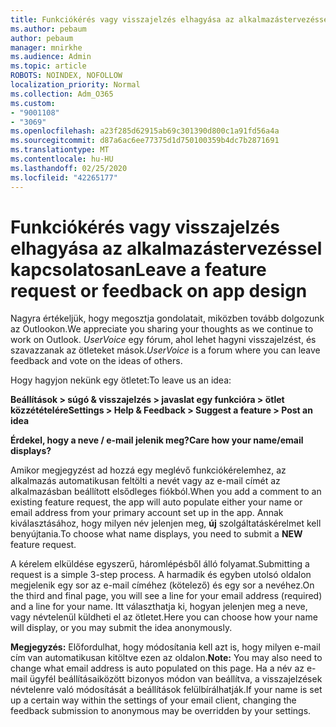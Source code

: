```yaml
---
title: Funkciókérés vagy visszajelzés elhagyása az alkalmazástervezéssel kapcsolatosan
ms.author: pebaum
author: pebaum
manager: mnirkhe
ms.audience: Admin
ms.topic: article
ROBOTS: NOINDEX, NOFOLLOW
localization_priority: Normal
ms.collection: Adm_O365
ms.custom:
- "9001108"
- "3069"
ms.openlocfilehash: a23f285d62915ab69c301390d800c1a91fd56a4a
ms.sourcegitcommit: d87a6ac6ee77375d1d750100359b4dc7b2871691
ms.translationtype: MT
ms.contentlocale: hu-HU
ms.lasthandoff: 02/25/2020
ms.locfileid: "42265177"
---
```

# <a name="leave-a-feature-request-or-feedback-on-app-design"></a><span data-ttu-id="58d10-102">Funkciókérés vagy visszajelzés elhagyása az alkalmazástervezéssel kapcsolatosan</span><span class="sxs-lookup"><span data-stu-id="58d10-102">Leave a feature request or feedback on app design</span></span>

<span data-ttu-id="58d10-103">Nagyra értékeljük, hogy megosztja gondolatait, miközben tovább dolgozunk az Outlookon.</span><span class="sxs-lookup"><span data-stu-id="58d10-103">We appreciate you sharing your thoughts as we continue to work on Outlook.</span></span> <span data-ttu-id="58d10-104">*UserVoice* egy fórum, ahol lehet hagyni visszajelzést, és szavazzanak az ötleteket mások.</span><span class="sxs-lookup"><span data-stu-id="58d10-104">*UserVoice* is a forum where you can leave feedback and vote on the ideas of others.</span></span>  

<span data-ttu-id="58d10-105">Hogy hagyjon nekünk egy ötletet:</span><span class="sxs-lookup"><span data-stu-id="58d10-105">To leave us an idea:</span></span> 

<span data-ttu-id="58d10-106">**Beállítások > súgó & visszajelzés > javaslat egy funkcióra > ötlet közzétételére**</span><span class="sxs-lookup"><span data-stu-id="58d10-106">**Settings > Help & Feedback > Suggest a feature > Post an idea**</span></span> 

<span data-ttu-id="58d10-107">**Érdekel, hogy a neve / e-mail jelenik meg?**</span><span class="sxs-lookup"><span data-stu-id="58d10-107">**Care how your name/email displays?**</span></span>

<span data-ttu-id="58d10-108">Amikor megjegyzést ad hozzá egy meglévő funkciókérelemhez, az alkalmazás automatikusan feltölti a nevét vagy az e-mail címét az alkalmazásban beállított elsődleges fiókból.</span><span class="sxs-lookup"><span data-stu-id="58d10-108">When you add a comment to an existing feature request, the app will auto populate either your name or email address from your primary account set up in the app.</span></span> <span data-ttu-id="58d10-109">Annak kiválasztásához, hogy milyen név jelenjen meg, **új** szolgáltatáskérelmet kell benyújtania.</span><span class="sxs-lookup"><span data-stu-id="58d10-109">To choose what name displays, you need to submit a **NEW** feature request.</span></span> 

<span data-ttu-id="58d10-110">A kérelem elküldése egyszerű, háromlépésből álló folyamat.</span><span class="sxs-lookup"><span data-stu-id="58d10-110">Submitting a request is a simple 3-step process.</span></span> <span data-ttu-id="58d10-111">A harmadik és egyben utolsó oldalon megjelenik egy sor az e-mail címéhez (kötelező) és egy sor a nevéhez.</span><span class="sxs-lookup"><span data-stu-id="58d10-111">On the third and final page, you will see a line for your email address (required) and a line for your name.</span></span> <span data-ttu-id="58d10-112">Itt választhatja ki, hogyan jelenjen meg a neve, vagy névtelenül küldheti el az ötletet.</span><span class="sxs-lookup"><span data-stu-id="58d10-112">Here you can choose how your name will display, or you may submit the idea anonymously.</span></span> 

<span data-ttu-id="58d10-113">**Megjegyzés:** Előfordulhat, hogy módosítania kell azt is, hogy milyen e-mail cím van automatikusan kitöltve ezen az oldalon.</span><span class="sxs-lookup"><span data-stu-id="58d10-113">**Note:** You may also need to change what email address is auto populated on this page.</span></span> <span data-ttu-id="58d10-114">Ha a név az e-mail ügyfél beállításaiközött bizonyos módon van beállítva, a visszajelzések névtelenre való módosítását a beállítások felülbírálhatják.</span><span class="sxs-lookup"><span data-stu-id="58d10-114">If your name is set up a certain way within the settings of your email client, changing the feedback submission to anonymous may be overridden by your settings.</span></span> 
